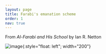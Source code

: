 ```yaml
---
layout: page
title: Farabi's emanation scheme
order: 1
nav: true
---
```


From _Al-Farabi and His School_ by Ian R. Netton

![image](/Guide-Perplexed/assets/Farabi-emanation.jpg){:style="float: left"; width="200"}
